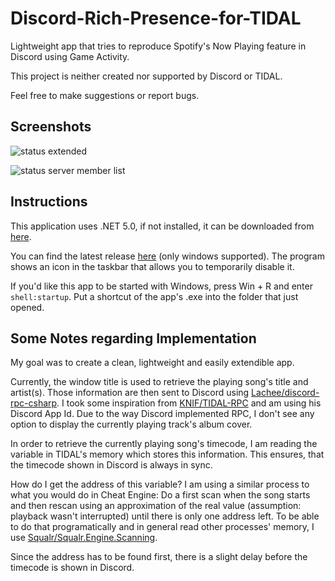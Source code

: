 # Discord-Rich-Presence-for-TIDAL

Lightweight app that tries to reproduce Spotify's Now Playing feature in Discord using Game Activity.

This project is neither created nor supported by Discord or TIDAL.

Feel free to make suggestions or report bugs.


## Screenshots
![status extended](https://user-images.githubusercontent.com/14842772/109040807-9d570b00-76ce-11eb-9ee2-1f5711154dc2.png)

![status server member list](https://user-images.githubusercontent.com/14842772/106338156-63dbdd00-6293-11eb-9ac8-0be93a3cfcc1.png)


## Instructions

This application uses .NET 5.0, if not installed, it can be downloaded from [here](https://dotnet.microsoft.com/download).

You can find the latest release [here](https://github.com/Kaufi-Jonas/Discord-Rich-Presence-for-TIDAL/releases) (only windows supported). The program shows an icon in the taskbar that allows you to temporarily disable it.

If you'd like this app to be started with Windows, press Win + R and enter `shell:startup`. Put a shortcut of the app's .exe into the folder that just opened.


## Some Notes regarding Implementation

My goal was to create a clean, lightweight and easily extendible app.

Currently, the window title is used to retrieve the playing song's title and artist(s). Those information are then sent to Discord using [Lachee/discord-rpc-csharp](https://github.com/Lachee/discord-rpc-csharp). I took some inspiration from [KNIF/TIDAL-RPC](https://github.com/KNIF/TIDAL-RPC) and am using his Discord App Id. Due to the way Discord implemented RPC, I don't see any option to display the currently playing track's album cover.

In order to retrieve the currently playing song's timecode, I am reading the variable in TIDAL's memory which stores this information. This ensures, that the timecode shown in Discord is always in sync.

How do I get the address of this variable? I am using a similar process to what you would do in Cheat Engine: Do a first scan when the song starts and then rescan using an approximation of the real value (assumption: playback wasn't interrupted) until there is only one address left. To be able to do that programatically and in general read other processes' memory, I use [Squalr/Squalr.Engine.Scanning](https://github.com/Squalr/Squalr).

Since the address has to be found first, there is a slight delay before the timecode is shown in Discord.
